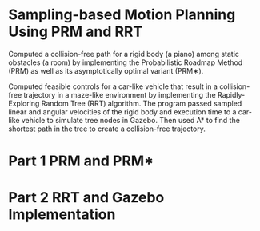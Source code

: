 # Sampling-based Motion Planning Using PRM and RRT


Computed a collision-free path for a rigid body (a piano) among static obstacles (a room) by implementing the Probabilistic Roadmap Method (PRM) as well as its asymptotically optimal variant
(PRM∗).

Computed feasible controls for a car-like vehicle that result in a collision-free trajectory in a maze-like environment by implementing the Rapidly-Exploring Random Tree (RRT) algorithm. The program passed sampled linear and angular velocities of the rigid body and execution time to a car-like vehicle to simulate tree nodes in Gazebo. Then used A* to find the shortest path in the tree to create a collision-free trajectory.


# Part 1 PRM and PRM*
# Part 2 RRT and Gazebo Implementation
